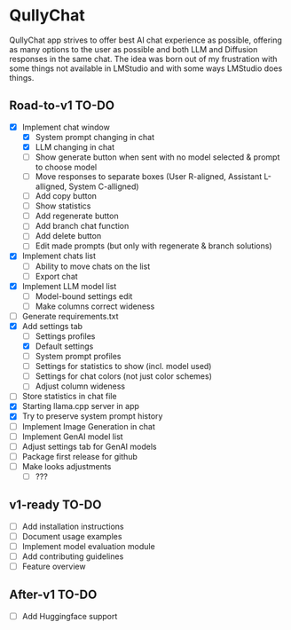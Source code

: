 # QullyChat

QullyChat app strives to offer best AI chat experience as possible, offering as many options to the user as possible and both LLM and Diffusion responses in the same chat.
The idea was born out of my frustration with some things not available in LMStudio and with some ways LMStudio does things.

## Road-to-v1 TO-DO

- [x] Implement chat window
    - [x] System prompt changing in chat
    - [x] LLM changing in chat
    - [ ] Show generate button when sent with no model selected & prompt to choose model
    - [ ] Move responses to separate boxes (User R-aligned, Assistant L-alligned, System C-alligned)
    - [ ] Add copy button
    - [ ] Show statistics
    - [ ] Add regenerate button
    - [ ] Add branch chat function
    - [ ] Add delete button
    - [ ] Edit made prompts (but only with regenerate & branch solutions)
- [x] Implement chats list
    - [ ] Ability to move chats on the list
    - [ ] Export chat
- [x] Implement LLM model list
    - [ ] Model-bound settings edit
    - [ ] Make columns correct wideness
- [ ] Generate requirements.txt
- [x] Add settings tab
    - [ ] Settings profiles
    - [x] Default settings
    - [ ] System prompt profiles
    - [ ] Settings for statistics to show (incl. model used)
    - [ ] Settings for chat colors (not just color schemes)
    - [ ] Adjust column wideness
- [ ] Store statistics in chat file
- [x] Starting llama.cpp server in app
- [x] Try to preserve system prompt history
- [ ] Implement Image Generation in chat
- [ ] Implement GenAI model list
- [ ] Adjust settings tab for GenAI models
- [ ] Package first release for github
- [ ] Make looks adjustments
    - [ ] ???

## v1-ready TO-DO

- [ ] Add installation instructions
- [ ] Document usage examples
- [ ] Implement model evaluation module
- [ ] Add contributing guidelines
- [ ] Feature overview

## After-v1 TO-DO

- [ ] Add Huggingface support